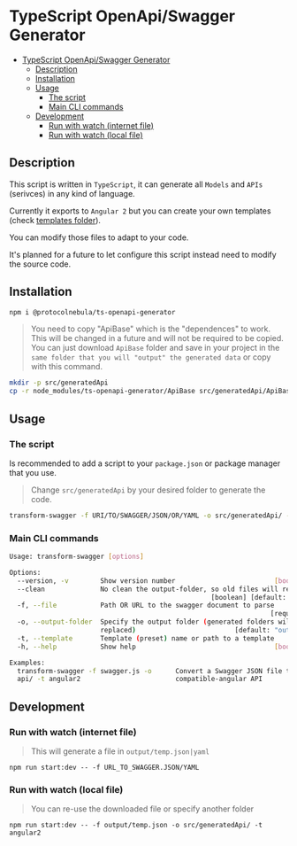 # TypeScript OpenApi/Swagger Generator

- [TypeScript OpenApi/Swagger Generator](#typescript-openapiswagger-generator)
  - [Description](#description)
  - [Installation](#installation)
  - [Usage](#usage)
    - [The script](#the-script)
    - [Main CLI commands](#main-cli-commands)
  - [Development](#development)
    - [Run with watch (internet file)](#run-with-watch-internet-file)
    - [Run with watch (local file)](#run-with-watch-local-file)

## Description

This script is written in `TypeScript`, it can generate all `Models` and `APIs` (serivces) in any kind of language.

Currently it exports to `Angular 2` but you can create your own templates (check [templates folder](templates)).

You can modify those files to adapt to your code.

It's planned for a future to let configure this script instead need to modify the source code.

## Installation

```bash
npm i @protocolnebula/ts-openapi-generator
```

> You need to copy "ApiBase" which is the "dependences" to work. This will be changed in a future and will not be required to be copied.
> You can just download `ApiBase` folder and save in your project in the `same folder that you will "output" the generated data` or copy with this command.

```bash
mkdir -p src/generatedApi
cp -r node_modules/ts-openapi-generator/ApiBase src/generatedApi/ApiBase
```

## Usage

### The script

Is recommended to add a script to your `package.json` or package manager that you use.

> Change `src/generatedApi` by your desired folder to generate the code.

```bash
transform-swagger -f URI/TO/SWAGGER/JSON/OR/YAML -o src/generatedApi/ -t angular2
```

### Main CLI commands

```bash
Usage: transform-swagger [options]

Options:
  --version, -v        Show version number                         [boolean]
  --clean              No clean the output-folder, so old files will remain
                                                   [boolean] [default: true]
  -f, --file           Path OR URL to the swagger document to parse
                                                                  [required]
  -o, --output-folder  Specify the output folder (generated folders will be
                       replaced)                         [default: "output"]
  -t, --template       Template (preset) name or path to a template
  -h, --help           Show help                                   [boolean]

Examples:
  transform-swagger -f swagger.js -o      Convert a Swagger JSON file to
  api/ -t angular2                        compatible-angular API
```

## Development

### Run with watch (internet file)

> This will generate a file in `output/temp.json|yaml`

```
npm run start:dev -- -f URL_TO_SWAGGER.JSON/YAML
```


### Run with watch (local file)

> You can re-use the downloaded file or specify another folder

```
npm run start:dev -- -f output/temp.json -o src/generatedApi/ -t angular2
```

